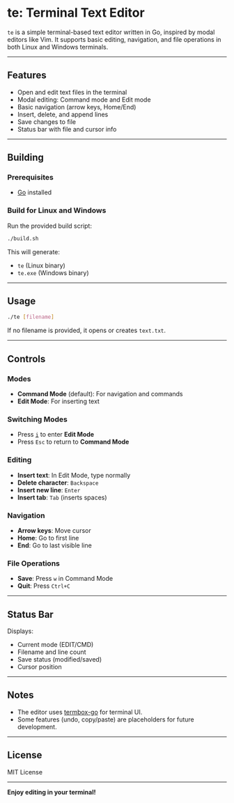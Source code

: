 # te: Terminal Text Editor

`te` is a simple terminal-based text editor written in Go, inspired by modal editors like Vim. It supports basic editing, navigation, and file operations in both Linux and Windows terminals.

---

## Features

- Open and edit text files in the terminal
- Modal editing: Command mode and Edit mode
- Basic navigation (arrow keys, Home/End)
- Insert, delete, and append lines
- Save changes to file
- Status bar with file and cursor info

---

## Building

### Prerequisites

- [Go](https://golang.org/dl/) installed

### Build for Linux and Windows

Run the provided build script:

```bash
./build.sh
```

This will generate:
- `te` (Linux binary)
- `te.exe` (Windows binary)

---

## Usage

```bash
./te [filename]
```

If no filename is provided, it opens or creates `text.txt`.

---

## Controls

### Modes

- **Command Mode** (default): For navigation and commands
- **Edit Mode**: For inserting text

### Switching Modes

- Press [`i`](te.go ) to enter **Edit Mode**
- Press `Esc` to return to **Command Mode**

### Editing

- **Insert text**: In Edit Mode, type normally
- **Delete character**: `Backspace`
- **Insert new line**: `Enter`
- **Insert tab**: `Tab` (inserts spaces)

### Navigation

- **Arrow keys**: Move cursor
- **Home**: Go to first line
- **End**: Go to last visible line

### File Operations

- **Save**: Press `w` in Command Mode
- **Quit**: Press `Ctrl+C`

---

## Status Bar

Displays:
- Current mode (EDIT/CMD)
- Filename and line count
- Save status (modified/saved)
- Cursor position

---

## Notes

- The editor uses [termbox-go](https://github.com/nsf/termbox-go) for terminal UI.
- Some features (undo, copy/paste) are placeholders for future development.

---

## License

MIT License

---

**Enjoy editing in your terminal!**
